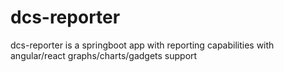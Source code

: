 # dcs-reporter
dcs-reporter is a springboot app with reporting capabilities with angular/react graphs/charts/gadgets support
